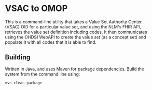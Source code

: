 # VSAC to OMOP

This is a command-line utility that takes a Value Set Authority Center (VSAC) OID for a particular value set, and using the NLM's FHIR API, retrieves the value set definition including codes.  It then communicates using the OHDSI WebAPI to create the value set (as a concept set) and populate it with all codes that it is able to find.

## Building
Written in Java, and uses Maven for package dependencies.  Build the system from the command line using:

`mvn clean package`
